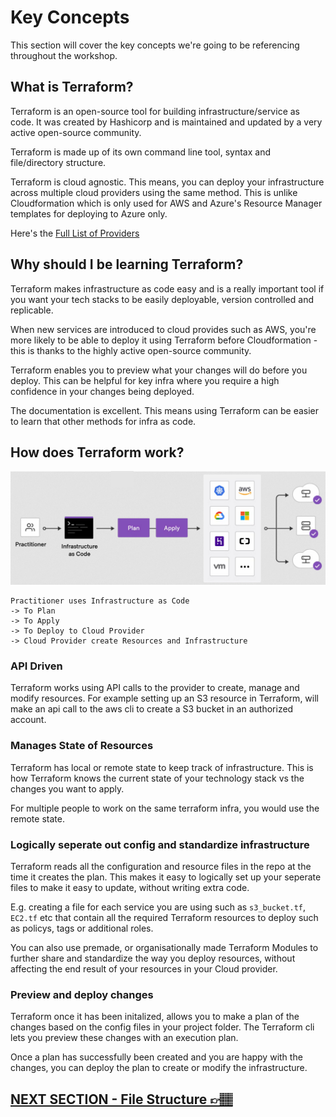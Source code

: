 # Key Concepts
This section will cover the key concepts we're going to be referencing throughout the workshop.

## What is Terraform?
Terraform is an open-source tool for building infrastructure/service as code. It was created by Hashicorp and is maintained and updated by a very active open-source community.

Terraform is made up of its own command line tool, syntax and file/directory structure.

Terraform is cloud agnostic. This means, you can deploy your infrastructure across multiple cloud providers using the same method. This is unlike Cloudformation which is only used for AWS and Azure's Resource Manager templates for deploying to Azure only. 

Here's the [Full List of Providers](https://registry.terraform.io/search/providers?namespace=hashicorp)

## Why should I be learning Terraform?
Terraform makes infrastructure as code easy and is a really important tool if you want your tech stacks to be easily deployable, version controlled and replicable. 

When new services are introduced to cloud provides such as AWS, you're more likely to be able to deploy it using Terraform before Cloudformation - this is thanks to the highly active open-source community.

Terraform enables you to preview what your changes will do before you deploy. This can be helpful for key infra where you require a high confidence in your changes being deployed.

The documentation is excellent. This means using Terraform can be easier to learn that other methods for infra as code.

## How does Terraform work?
![terraform-flow-diagram](../images/terraform-diagram-full.png)

```
Practitioner uses Infrastructure as Code 
-> To Plan 
-> To Apply 
-> To Deploy to Cloud Provider 
-> Cloud Provider create Resources and Infrastructure 
```

### API Driven
Terraform works using API calls to the provider to create, manage and modify resources. 
For example setting up an S3 resource in Terraform, will make an api call to the aws cli to create a S3 bucket in an authorized account. 

### Manages State of Resources
Terraform has local or remote state to keep track of infrastructure. 
This is how Terraform knows the current state of your technology stack vs the changes you want to apply. 

For multiple people to work on the same terraform infra, you would use the remote state. 

### Logically seperate out config and standardize infrastructure
Terraform reads all the configuration and resource files in the repo at the time it creates the plan. This makes it easy to logically set up your seperate files to make it easy to update, without writing extra code. 

E.g. creating a file for each service you are using such as `s3_bucket.tf`, `EC2.tf` etc that contain all the required Terraform resources to deploy such as policys, tags or additional roles. 

You can also use premade, or organisationally made Terraform Modules to further share and standardize the way you deploy resources, without affecting the end result of your resources in your Cloud provider. 

### Preview and deploy changes
Terraform once it has been initalized, allows you to make a plan of the changes based on the config files in your project folder. 
The Terraform cli lets you preview these changes with an execution plan. 

Once a plan has successfully been created and you are happy with the changes, you can deploy the plan to create or modify the infrastructure. 

## [NEXT SECTION  - File Structure 👉🏽](02-file-structure.md)